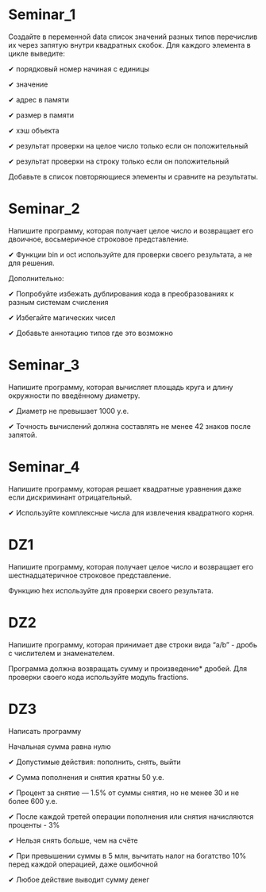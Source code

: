 # Seminar_1

Создайте в переменной data список значений разных типов перечислив их через запятую внутри квадратных скобок. Для каждого элемента в цикле выведите:

✔ порядковый номер начиная с единицы

✔ значение

✔ адрес в памяти

✔ размер в памяти

✔ хэш объекта

✔ результат проверки на целое число только если он положительный

✔ результат проверки на строку только если он положительный

Добавьте в список повторяющиеся элементы и сравните на результаты.

# Seminar_2

Напишите программу, которая получает целое число и возвращает его двоичное, восьмеричное строковое представление.

✔ Функции bin и oct используйте для проверки своего результата, а не для решения.

Дополнительно:

✔ Попробуйте избежать дублирования кода в преобразованиях к разным системам счисления

✔ Избегайте магических чисел

✔ Добавьте аннотацию типов где это возможно


# Seminar_3

Напишите программу, которая вычисляет площадь круга и длину окружности по введённому диаметру.

✔ Диаметр не превышает 1000 у.е.

✔ Точность вычислений должна составлять не менее 42 знаков после запятой.


# Seminar_4

Напишите программу, которая решает квадратные уравнения даже если дискриминант отрицательный.

✔ Используйте комплексные числа для извлечения квадратного корня.

# DZ1

Напишите программу, которая получает целое число и возвращает его шестнадцатеричное строковое представление. 

Функцию hex используйте для проверки своего результата.

# DZ2

Напишите программу, которая принимает две строки вида “a/b” - дробь с числителем и знаменателем.

Программа должна возвращать сумму и произведение* дробей. Для проверки своего кода используйте модуль fractions.

# DZ3
Написать программу

Начальная сумма равна нулю

✔ Допустимые действия: пополнить, снять, выйти

✔ Сумма пополнения и снятия кратны 50 у.е.

✔ Процент за снятие — 1.5% от суммы снятия, но не менее 30 и не более 600 у.е.

✔ После каждой третей операции пополнения или снятия начисляются проценты - 3%

✔ Нельзя снять больше, чем на счёте

✔ При превышении суммы в 5 млн, вычитать налог на богатство 10% перед каждой операцией, даже ошибочной

✔ Любое действие выводит сумму денег
